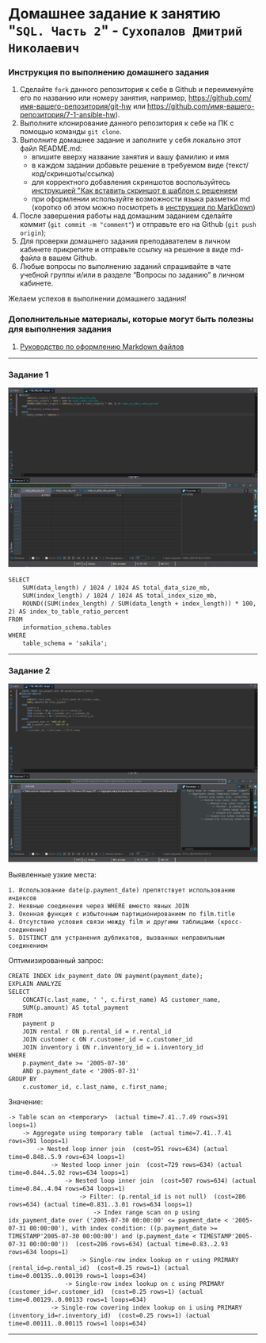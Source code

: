 # Домашнее задание к занятию "`SQL. Часть 2`" - `Сухопалов Дмитрий Николаевич`


### Инструкция по выполнению домашнего задания

   1. Сделайте `fork` данного репозитория к себе в Github и переименуйте его по названию или номеру занятия, например, https://github.com/имя-вашего-репозитория/git-hw или  https://github.com/имя-вашего-репозитория/7-1-ansible-hw).
   2. Выполните клонирование данного репозитория к себе на ПК с помощью команды `git clone`.
   3. Выполните домашнее задание и заполните у себя локально этот файл README.md:
      - впишите вверху название занятия и вашу фамилию и имя
      - в каждом задании добавьте решение в требуемом виде (текст/код/скриншоты/ссылка)
      - для корректного добавления скриншотов воспользуйтесь [инструкцией "Как вставить скриншот в шаблон с решением](https://github.com/netology-code/sys-pattern-homework/blob/main/screen-instruction.md)
      - при оформлении используйте возможности языка разметки md (коротко об этом можно посмотреть в [инструкции  по MarkDown](https://github.com/netology-code/sys-pattern-homework/blob/main/md-instruction.md))
   4. После завершения работы над домашним заданием сделайте коммит (`git commit -m "comment"`) и отправьте его на Github (`git push origin`);
   5. Для проверки домашнего задания преподавателем в личном кабинете прикрепите и отправьте ссылку на решение в виде md-файла в вашем Github.
   6. Любые вопросы по выполнению заданий спрашивайте в чате учебной группы и/или в разделе “Вопросы по заданию” в личном кабинете.
   
Желаем успехов в выполнении домашнего задания!
   
### Дополнительные материалы, которые могут быть полезны для выполнения задания

1. [Руководство по оформлению Markdown файлов](https://gist.github.com/Jekins/2bf2d0638163f1294637#Code)

---

### Задание 1

![Команда](https://github.com/PL4NTEXZ/hw_sdn/blob/main/img/sdb-12-05/1.1.jpg)


```
SELECT 
    SUM(data_length) / 1024 / 1024 AS total_data_size_mb,
    SUM(index_length) / 1024 / 1024 AS total_index_size_mb,
    ROUND((SUM(index_length) / SUM(data_length + index_length)) * 100, 2) AS index_to_table_ratio_percent
FROM 
    information_schema.tables
WHERE 
    table_schema = 'sakila';
```

---

### Задание 2




![Команда](https://github.com/PL4NTEXZ/hw_sdn/blob/main/img/sdb-12-05/2.1.jpg)

Выявленные узкие места:

    1. Использование date(p.payment_date) препятствует использованию индексов
    2. Неявные соединения через WHERE вместо явных JOIN
    3. Оконная функция с избыточным партиционированием по film.title
    4. Отсутствие условия связи между film и другими таблицами (кросс-соединение)
    5. DISTINCT для устранения дубликатов, вызванных неправильным соединением

Оптимизированный запрос:
```
CREATE INDEX idx_payment_date ON payment(payment_date);
EXPLAIN ANALYZE
SELECT 
    CONCAT(c.last_name, ' ', c.first_name) AS customer_name,
    SUM(p.amount) AS total_payment
FROM 
    payment p
    JOIN rental r ON p.rental_id = r.rental_id
    JOIN customer c ON r.customer_id = c.customer_id
    JOIN inventory i ON r.inventory_id = i.inventory_id
WHERE 
    p.payment_date >= '2005-07-30' 
    AND p.payment_date < '2005-07-31'
GROUP BY 
    c.customer_id, c.last_name, c.first_name;
```

Значение:
```
-> Table scan on <temporary>  (actual time=7.41..7.49 rows=391 loops=1)
    -> Aggregate using temporary table  (actual time=7.41..7.41 rows=391 loops=1)
        -> Nested loop inner join  (cost=951 rows=634) (actual time=0.848..5.9 rows=634 loops=1)
            -> Nested loop inner join  (cost=729 rows=634) (actual time=0.844..5.02 rows=634 loops=1)
                -> Nested loop inner join  (cost=507 rows=634) (actual time=0.84..4.04 rows=634 loops=1)
                    -> Filter: (p.rental_id is not null)  (cost=286 rows=634) (actual time=0.831..3.01 rows=634 loops=1)
                        -> Index range scan on p using idx_payment_date over ('2005-07-30 00:00:00' <= payment_date < '2005-07-31 00:00:00'), with index condition: ((p.payment_date >= TIMESTAMP'2005-07-30 00:00:00') and (p.payment_date < TIMESTAMP'2005-07-31 00:00:00'))  (cost=286 rows=634) (actual time=0.83..2.93 rows=634 loops=1)
                    -> Single-row index lookup on r using PRIMARY (rental_id=p.rental_id)  (cost=0.25 rows=1) (actual time=0.00135..0.00139 rows=1 loops=634)
                -> Single-row index lookup on c using PRIMARY (customer_id=r.customer_id)  (cost=0.25 rows=1) (actual time=0.00129..0.00133 rows=1 loops=634)
            -> Single-row covering index lookup on i using PRIMARY (inventory_id=r.inventory_id)  (cost=0.25 rows=1) (actual time=0.00111..0.00115 rows=1 loops=634)

```
---
